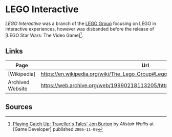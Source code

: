 # LEGO Interactive

*LEGO Interactive* was a branch of the [LEGO Group] focusing on LEGO in interactive experiences, however was disbanded before the release of [LEGO Star Wars: The Video Game][^game_developer_interview_jon_burton].

## Links

| Page             | Url                                                                            |
| ---------------- | ------------------------------------------------------------------------------ |
| [Wikipedia]      | <https://en.wikipedia.org/wiki/The_Lego_Group#Lego_Interactive>                |
| Archived Website | <https://web.archive.org/web/19990218113205/http://www.legomedia.com/home.asp> |

## Sources

[^game_developer_interview_jon_burton]: [Playing Catch Up: Traveller's Tales' Jon Burton](https://www.gamedeveloper.com/game-platforms/playing-catch-up-traveller-s-tales-jon-burton) by *Alistair Wallis* at [Game Developer] published `2006-11-09`

<!-- entities -->
[LEGO Group]: ./lego-group.md

<!-- games -->
[LEGO Star Wars: The Video Game]: ../games/lego-star-wars-i.md